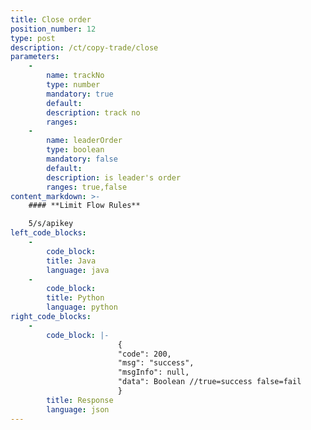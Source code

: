 ```yaml
---
title: Close order
position_number: 12
type: post
description: /ct/copy-trade/close  	
parameters:
    -
        name: trackNo
        type: number
        mandatory: true
        default:
        description: track no
        ranges:
    -
        name: leaderOrder
        type: boolean
        mandatory: false
        default:
        description: is leader's order
        ranges: true,false
content_markdown: >-
    #### **Limit Flow Rules**

    5/s/apikey
left_code_blocks:
    - 
        code_block:
        title: Java
        language: java
    - 
        code_block:
        title: Python
        language: python
right_code_blocks:
    - 
        code_block: |-
                        {
                        "code": 200,
                        "msg": "success",
                        "msgInfo": null,
                        "data": Boolean //true=success false=fail
                        }
        title: Response
        language: json
---
```

